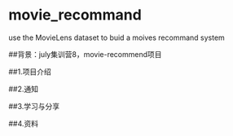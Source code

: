 # movie_recommand
use the MovieLens dataset to buid a  moives  recommand system


##背景：july集训营8，movie-recommend项目

##1.项目介绍

##2.通知

##3.学习与分享

##4.资料
